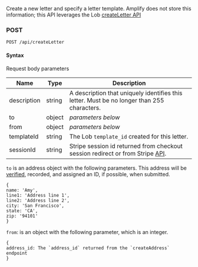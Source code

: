 Create a new letter and specify a letter template. Amplify does not store this information; this API leverages the Lob [createLetter API](https://docs.lob.com/#operation/letter_create)

### POST

`POST /api/createLetter`

#### Syntax

Request body parameters

|Name|Type|Description|
|---|---|---|
|description|string|A description that uniquely identifies this letter. Must be no longer than 255 characters.|
|to|object|_parameters below_|
|from|object|_parameters below_|
|templateId|string|The Lob `template_id` created for this letter.|
|sessionId|string|Stripe session id returned from checkout session redirect or from Stripe [API](https://stripe.com/docs/api/checkout/sessions/retrieve).|

`to` is an address object with the following parameters. This address will be [verified](https://docs.lob.com/#operation/us_verification), recorded, and assigned an ID, if possible, when submitted.

```
{
name: 'Amy',
line1: 'Address line 1',
line2: 'Address line 2',
city: 'San Francisco',
state: 'CA',
zip: '94101'
}
```

`from`: is an object with the following parameter, which is an integer.

```
{
address_id: The `address_id` returned from the `createAddress` endpoint
}
```